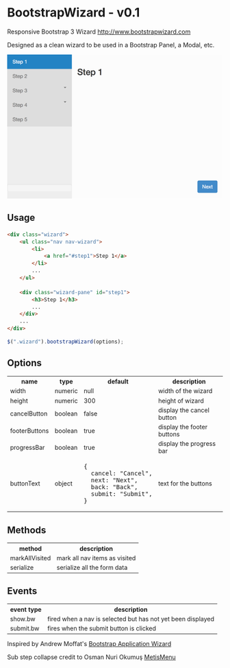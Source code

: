# BootstrapWizard - v0.1

Responsive Bootstrap 3 Wizard http://www.bootstrapwizard.com

Designed as a clean wizard to be used in a Bootstrap Panel, a Modal, etc.

![Screenshot](screenshots/default.png)

## Usage

```html
<div class="wizard">
    <ul class="nav nav-wizard">
        <li>
            <a href="#step1">Step 1</a>
        </li>
        ...
    </ul>
            
    <div class="wizard-pane" id="step1">
        <h3>Step 1</h3>
        ...
    </div>
    ...
</div>
```

```javascript
$(".wizard").bootstrapWizard(options);
```

## Options
<table>
  <tr>
    <th>name</th><th>type</th><th>default</th><th>description</th>
  </tr>
  <tr>
    <td>width</td><td>numeric</td><td>null</td><td>width of the wizard</td>
  </tr>
  <tr>
    <td>height</td><td>numeric</td><td>300</td><td>height of wizard</td>
  </tr>
  <tr>
    <td>cancelButton</td><td>boolean</td><td>false</td><td>display the cancel button</td>
  </tr>
  <tr>
    <td>footerButtons</td><td>boolean</td><td>true</td><td>display the footer buttons</td>
  </tr>
  <tr>
    <td>progressBar</td><td>boolean</td><td>true</td><td>display the progress bar</td>
  </tr>
  <tr>
    <td>buttonText</td><td>object</td><td><pre>{
  cancel: "Cancel",
  next: "Next",
  back: "Back",
  submit: "Submit",
}</pre></td><td>text for the buttons</td>
  </tr>
</table>

## Methods
<table>
    <tr>
        <th>method</th><th>description</th>
    </tr>
    <tr>
        <td>markAllVisited</td><td>mark all nav items as visited</td>
    </tr>
    <tr>
        <td>serialize</td><td>serialize all the form data</td>
    </tr>
</table>

## Events
<table>
    <tr><th>event type</th><th>description</th></tr>
    <tr>
        <td>show.bw</td><td>fired when a nav is selected but has not yet been displayed</td>
    </tr>
    <tr>
        <td>submit.bw</td><td>fires when the submit button is clicked</td>
    </tr>
</table>

Inspired by Andrew Moffat's [Bootstrap Application Wizard](https://github.com/amoffat/bootstrap-application-wizard)

Sub step collapse credit to Osman Nuri Okumuş [MetisMenu](https://github.com/onokumus/metisMenu)

